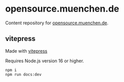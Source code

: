 # opensource.muenchen.de

Content repository for [opensource.muenchen.de](https://opensource.muenchen.de).


## vitepress

Made with [vitepress](https://vitepress.dev)

Requires Node.js version 16 or higher.

```
npm i
npm run docs:dev
```
